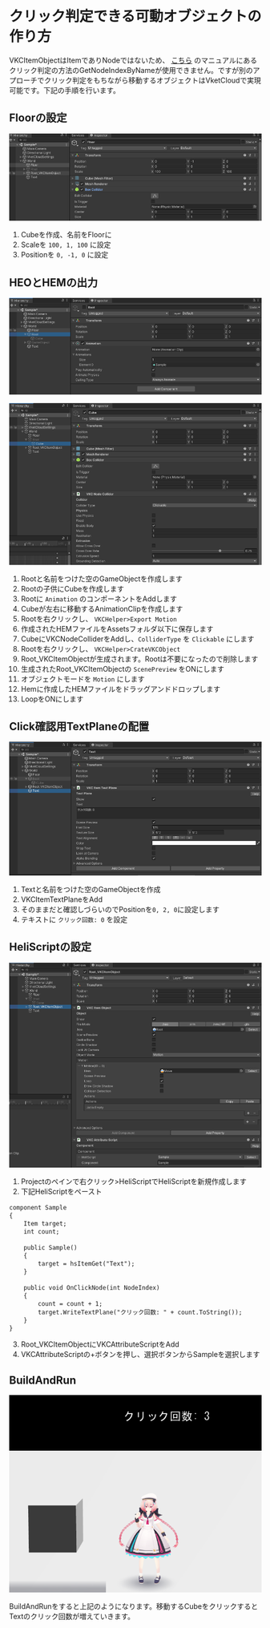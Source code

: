 # クリック判定できる可動オブジェクトの作り方

VKCItemObjectはItemでありNodeではないため、 [こちら](../hs/hs_overview.md) のマニュアルにあるクリック判定の方法のGetNodeIndexByNameが使用できません。ですが別のアプローチでクリック判定をもちながら移動するオブジェクトはVketCloudで実現可能です。下記の手順を行います。

## Floorの設定

![floor](img/movable_clickable_floor.png)

1. Cubeを作成、名前をFloorに
2. Scaleを `100, 1, 100` に設定
3. Positionを `0, -1, 0` に設定

## HEOとHEMの出力

![root](img/movable_clickable_root.png)

![cube](img/movable_clickable_cube.png)

1. Rootと名前をつけた空のGameObjectを作成します
2. Rootの子供にCubeを作成します
3. Rootに `Animation` のコンポーネントをAddします
4. Cubeが左右に移動するAnimationClipを作成します
5. Rootを右クリックし、 `VKCHelper>Export Motion` 
6. 作成されたHEMファイルをAssetsフォルダ以下に保存します
7. CubeにVKCNodeColliderをAddし、`ColliderType` を `Clickable` にします
8. Rootを右クリックし、 `VKCHelper>CrateVKCObject`
9. Root_VKCItemObjectが生成されます。Rootは不要になったので削除します
10. 生成されたRoot_VKCItemObjectの `ScenePreview` をONにします
11. オブジェクトモードを `Motion` にします
12. Hemに作成したHEMファイルをドラッグアンドドロップします
13. LoopをONにします

## Click確認用TextPlaneの配置

![text](img/movable_clickable_text.png)

1. Textと名前をつけた空のGameObjectを作成
2. VKCItemTextPlaneをAdd
3. そのままだと確認しづらいのでPositionを`0, 2, 0`に設定します
4. テキストに `クリック回数: 0` を設定

## HeliScriptの設定

![item_object](img/movable_clickable_item_object.png)

1. Projectのペインで右クリック>HeliScriptでHeliScriptを新規作成します
2. 下記HeliScriptをペースト

```
component Sample
{
    Item target;
    int count;

    public Sample()
    {
        target = hsItemGet("Text");
    }

    public void OnClickNode(int NodeIndex)
    {
        count = count + 1;
        target.WriteTextPlane("クリック回数: " + count.ToString());
    }
}
```

3. Root_VKCItemObjectにVKCAttributeScriptをAdd
4. VKCAttributeScriptの+ボタンを押し、選択ボタンからSampleを選択します

## BuildAndRun

![run](img/movable_clickable_run.png)

BuildAndRunをすると上記のようになります。移動するCubeをクリックするとTextのクリック回数が増えていきます。

